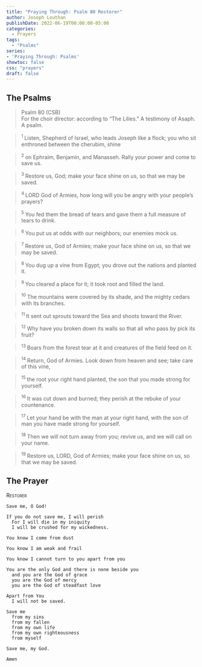 ```yaml
---
title: "Praying Through: Psalm 80 Restorer"
author: Joseph Louthan
publishDate: 2022-06-19T00:00:00-05:00
categories:
  - Prayers
tags:
  - "Psalms"
series:
- 'Praying Through: Psalms'
showtoc: false
css: "prayers"
draft: false
---
```

## The Psalms

>Psalm 80 (CSB)  
> For the choir director: according to “The Lilies.” A testimony of Asaph. A psalm. 

><sup> 1 </sup> Listen, Shepherd of Israel, who leads Joseph like a flock; you who sit enthroned between the cherubim, shine 

><sup> 2 </sup> on Ephraim, Benjamin, and Manasseh. Rally your power and come to save us. 

><sup> 3 </sup> Restore us, God; make your face shine on us, so that we may be saved. 

><sup> 4 </sup> LORD God of Armies, how long will you be angry with your people’s prayers? 

><sup> 5 </sup> You fed them the bread of tears and gave them a full measure of tears to drink. 

><sup> 6 </sup> You put us at odds with our neighbors; our enemies mock us. 

><sup> 7 </sup> Restore us, God of Armies; make your face shine on us, so that we may be saved. 

><sup> 8 </sup> You dug up a vine from Egypt; you drove out the nations and planted it. 

><sup> 9 </sup> You cleared a place for it; it took root and filled the land. 

><sup> 10 </sup> The mountains were covered by its shade, and the mighty cedars with its branches. 

><sup> 11 </sup> It sent out sprouts toward the Sea and shoots toward the River. 

><sup> 12 </sup> Why have you broken down its walls so that all who pass by pick its fruit? 

><sup> 13 </sup> Boars from the forest tear at it and creatures of the field feed on it. 

><sup> 14 </sup> Return, God of Armies. Look down from heaven and see; take care of this vine, 

><sup> 15 </sup> the root your right hand planted, the son that you made strong for yourself. 

><sup> 16 </sup> It was cut down and burned; they perish at the rebuke of your countenance. 

><sup> 17 </sup> Let your hand be with the man at your right hand, with the son of man you have made strong for yourself. 

><sup> 18 </sup> Then we will not turn away from you; revive us, and we will call on your name. 

><sup> 19 </sup> Restore us, LORD, God of Armies; make your face shine on us, so that we may be saved.

## The Prayer

<div style="font-variant: small-caps;">
Restorer
</div>

```text
Save me, O God!

If you do not save me, I will perish  
  For I will die in my iniquity  
  I will be crushed for my wickedness.

You know I come from dust

You know I am weak and frail

You know I cannot turn to you apart from you

You are the only God and there is none beside you  
  and you are the God of grace
  you are the God of mercy
  you are the God of steadfast love

Apart from You  
  I will not be saved.

Save me  
  from my sins  
  from my fallen  
  from my own life  
  from my own righteousness 
  from myself

Save me, my God.

Amen
```